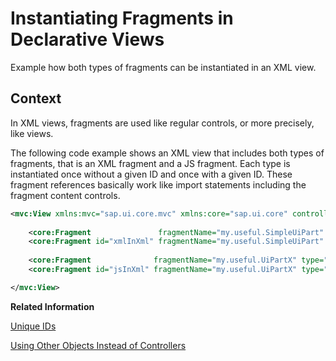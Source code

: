 <!-- loio234320f8d8ee45b39c60893116d60351 -->

# Instantiating Fragments in Declarative Views

Example how both types of fragments can be instantiated in an XML view.



## Context

In XML views, fragments are used like regular controls, or more precisely, like views.

The following code example shows an XML view that includes both types of fragments, that is an XML fragment and a JS fragment. Each type is instantiated once without a given ID and once with a given ID. These fragment references basically work like import statements including the fragment content controls.

```xml
<mvc:View xmlns:mvc="sap.ui.core.mvc" xmlns:core="sap.ui.core" controllerName="testdata.fragments.XMLViewController" >
    
    <core:Fragment               fragmentName="my.useful.SimpleUiPart" type="XML" />
    <core:Fragment id="xmlInXml" fragmentName="my.useful.SimpleUiPart" type="XML" />
    
    <core:Fragment              fragmentName="my.useful.UiPartX" type="JS" />
    <core:Fragment id="jsInXml" fragmentName="my.useful.UiPartX" type="JS" />

</mvc:View>
```

**Related Information**  


[Unique IDs](unique-ids-5da591c.md "You can use a unique ID for a fragment that will be used as a prefix for all controls in a fragment instance.")

[Using Other Objects Instead of Controllers](using-other-objects-instead-of-controllers-c24ea6d.md "For the instantiation of fragments, the oController object must not necessarily be a controller. It can also be another object.")

